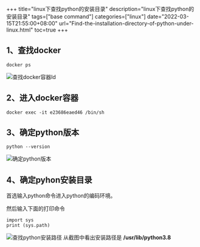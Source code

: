 +++
title="linux下查找python的安装目录"
description="linux下查找python的安装目录"
tags=["base command"]
categories=["linux"]
date="2022-03-15T21:55:00+08:00" 
url="Find-the-installation-directory-of-python-under-linux.html"
toc=true
+++
## 1、查找docker

```
docker ps
```

![查找docker容器Id](https://oss.94rg.com/figure_bed/20220223114227.png-94rg002)

## 2、进入docker容器

```
docker exec -it e23686eaed46 /bin/sh 
```



## 3、确定python版本

```
python --version
```

![确定python版本](https://oss.94rg.com/figure_bed/20220223114353.png-94rg002)

## 4、确定pyhon安装目录

首选输入python命令进入python的编码环境。

然后输入下面的打印命令

```
import sys
print (sys.path) 
```
![查找python安装路径](https://oss.94rg.com/figure_bed/20220223114601.png-94rg002)
从截图中看出安装路径是 **/usr/lib/python3.8**

